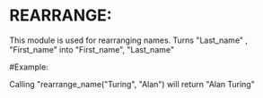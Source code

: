 REARRANGE:
========================

This module is used for rearranging names.
Turns "Last_name" , "First_name" into "First_name", "Last_name"


#Example:

Calling "rearrange_name("Turing", "Alan") will return "Alan Turing"